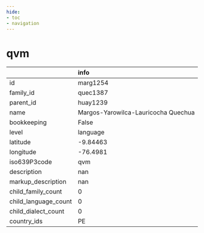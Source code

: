 ```yaml
---
hide:
- toc
- navigation
---
```

# qvm
|                      | info                                |
|:---------------------|:------------------------------------|
| id                   | marg1254                            |
| family_id            | quec1387                            |
| parent_id            | huay1239                            |
| name                 | Margos-Yarowilca-Lauricocha Quechua |
| bookkeeping          | False                               |
| level                | language                            |
| latitude             | -9.84463                            |
| longitude            | -76.4981                            |
| iso639P3code         | qvm                                 |
| description          | nan                                 |
| markup_description   | nan                                 |
| child_family_count   | 0                                   |
| child_language_count | 0                                   |
| child_dialect_count  | 0                                   |
| country_ids          | PE                                  |